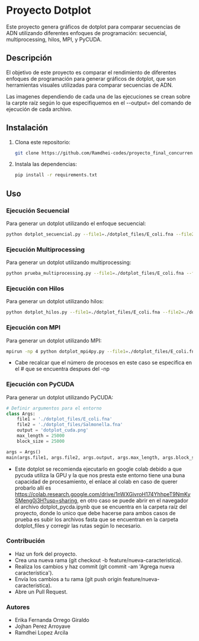 # Proyecto Dotplot

Este proyecto genera gráficos de dotplot para comparar secuencias de ADN utilizando diferentes enfoques de programación: secuencial, multiprocessing, hilos, MPI, y PyCUDA.

## Descripción

El objetivo de este proyecto es comparar el rendimiento de diferentes enfoques de programación para generar gráficos de dotplot, que son herramientas visuales utilizadas para comparar secuencias de ADN.

Las imagenes dependiendo de cada una de las ejecuciones se crean sobre la carpte raíz según lo que especifiquemos en el --output= del comando de ejecución de cada archivo.

## Instalación

1. Clona este repositorio:
    ```bash
    git clone https://github.com/Ramdhei-codes/proyecto_final_concurrente.git
    ```

2. Instala las dependencias:
    ```bash
    pip install -r requirements.txt
    ```

## Uso

### Ejecución Secuencial

Para generar un dotplot utilizando el enfoque secuencial:
```bash
python dotplot_secuencial.py --file1=./dotplot_files/E_coli.fna --file2=./dotplot_files/Salmonella.fna --output=dotplot_secuencial.png --max_length=10000
```

### Ejecución Multiprocessing
Para generar un dotplot utilizando multiprocessing:
```bash
python prueba_multiprocessing.py --file1=./dotplot_files/E_coli.fna --file2=./dotplot_files/Salmonella.fna --output=dotplot_multiprocessing.png --max_length=10000 --num_processes=4
```

### Ejecución con Hilos
Para generar un dotplot utilizando hilos:
```bash
python dotplot_hilos.py --file1=./dotplot_files/E_coli.fna --file2=./dotplot_files/Salmonella.fna --output=dotplot_hilos.png --max_length=10000 --num_threads=4

```

### Ejecución con MPI
Para generar un dotplot utilizando MPI:
```bash
mpirun -np 4 python dotplot_mpi4py.py --file1=./dotplot_files/E_coli.fna --file2=./dotplot_files/Salmonella.fna --output=dotplot_mpi.png --max_length=10000
```
- Cabe recalcar que el número de procesos en este caso se especifica en el # que se encuentra despues del -np

### Ejecución con PyCUDA
Para generar un dotplot utilizando PyCUDA:

```python
# Definir argumentos para el entorno
class Args:
    file1 = './dotplot_files/E_coli.fna'
    file2 = './dotplot_files/Salmonella.fna'
    output = 'dotplot_cuda.png'
    max_length = 25000
    block_size = 25000

args = Args()
main(args.file1, args.file2, args.output, args.max_length, args.block_size)
```
- Este dotplot se recomienda ejecutarlo en google colab debido a que pycuda utiliza la GPU y la que nos presta este entorno tiene una buna capacidad de procesamiento,
el enlace al colab en caso de querer probarlo allí es https://colab.research.google.com/drive/1nWXGivroH174YhhpeT9NmKySMeng0j3H?usp=sharing, en otro caso se puede abrir en el navegador el archivo dotplot_pycda.ipynb que se encuentra en la carpeta raíz del proyecto, donde lo unico que debe hacerse para ambos casos de prueba es subir los archivos fasta que se encuentran en la carpeta dotplot_files y corregir las rutas según lo necesario.

### Contribución
- Haz un fork del proyecto.
- Crea una nueva rama (git checkout -b feature/nueva-caracteristica).
- Realiza los cambios y haz commit (git commit -am 'Agrega nueva característica').
- Envía los cambios a tu rama (git push origin feature/nueva-caracteristica).
- Abre un Pull Request.

### Autores
- Erika Fernanda Orrego Giraldo
- Jojhan Perez Arroyave
- Ramdhei Lopez Arcila